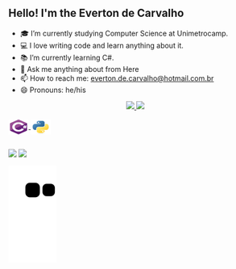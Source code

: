 ## Hello! I'm the Everton de Carvalho

- 🎓 I’m currently studying Computer Science at Unimetrocamp.
- 💻 I love writing code and learn anything about it.
- 📚 I’m currently learning C#.
- 💬 Ask me anything about from Here
- 📫 How to reach me: everton.de.carvalho@hotmail.com.br
- 😄 Pronouns: he/his

<div align="center">
  <a href="https://github.com/EvertonCarv">
  <img height="180em" src="https://github-readme-stats.vercel.app/api?username=EvertonCarv&show_icons=true&theme=dark&include_all_commits=true&count_private=true"/>
  <img height="180em" src="https://github-readme-stats.vercel.app/api/top-langs/?username=EvertonCarv&layout=compact&langs_count=7&theme=dark"/>
</div>
<div style="display: inline_block"><br>
  <img align="center" alt="Rafa-Csharp" height="30" width="40" src="https://raw.githubusercontent.com/devicons/devicon/master/icons/csharp/csharp-original.svg">
  <img align="center" alt="Rafa-Python" height="30" width="40" src="https://raw.githubusercontent.com/devicons/devicon/master/icons/python/python-original.svg">    
</div>
  
  ##
  
  <div>   
  <a href = "mailto:everton.de.carvalho@hotmail.com.br"><img src="https://img.shields.io/badge/Microsoft_Outlook-0078D4?style=for-the-badge&logo=microsoft-outlook&logoColor=white" target="_blank"></a>
  <a href="https://www.linkedin.com/in/everton-carvalho-124b30141/" target="_blank"><img src="https://img.shields.io/badge/-LinkedIn-%230077B5?style=for-the-badge&logo=linkedin&logoColor=white" target="_blank"></a> 
 
  ![Snake animation](https://github.com/rafaballerini/rafaballerini/blob/output/github-contribution-grid-snake.svg)
 
</div>
  
